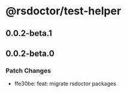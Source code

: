 # @rsdoctor/test-helper

## 0.0.2-beta.1

## 0.0.2-beta.0

### Patch Changes

- ffe30be: feat: migrate rsdoctor packages
